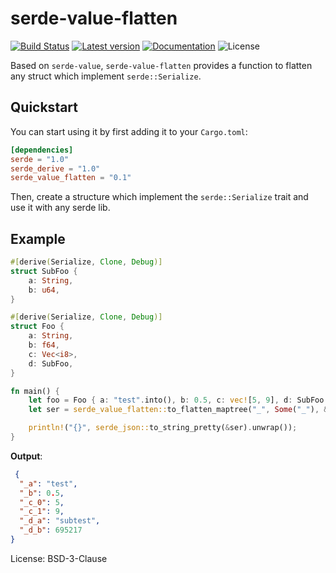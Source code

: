 # serde-value-flatten

[![Build Status](https://travis-ci.org/cdumay/rust-serde-value-flatten.svg?branch=master)](https://travis-ci.org/cdumay/rust-serde-value-flatten)
[![Latest version](https://img.shields.io/crates/v/serde-value-flatten.svg)](https://crates.io/crates/serde-value-flatten)
[![Documentation](https://docs.rs/serde-value-flatten/badge.svg)](https://docs.rs/serde-value-flatten)
![License](https://img.shields.io/crates/l/serde-value-flatten.svg)

Based on `serde-value`, `serde-value-flatten` provides a function to flatten any struct which
implement `serde::Serialize`.

## Quickstart

You can start using it by first adding it to your `Cargo.toml`:

```toml
[dependencies]
serde = "1.0"
serde_derive = "1.0"
serde_value_flatten = "0.1"
```

Then, create a structure which implement the `serde::Serialize` trait and use it with any
serde lib.

## Example

```rust
#[derive(Serialize, Clone, Debug)]
struct SubFoo {
    a: String,
    b: u64,
}

#[derive(Serialize, Clone, Debug)]
struct Foo {
    a: String,
    b: f64,
    c: Vec<i8>,
    d: SubFoo,
}

fn main() {
    let foo = Foo { a: "test".into(), b: 0.5, c: vec![5, 9], d: SubFoo { a: "subtest".into(), b: 695217 } };
    let ser = serde_value_flatten::to_flatten_maptree("_", Some("_"), &foo).unwrap();

    println!("{}", serde_json::to_string_pretty(&ser).unwrap());
}
```

**Output**:

```json
 {
  "_a": "test",
  "_b": 0.5,
  "_c_0": 5,
  "_c_1": 9,
  "_d_a": "subtest",
  "_d_b": 695217
}
```

License: BSD-3-Clause
